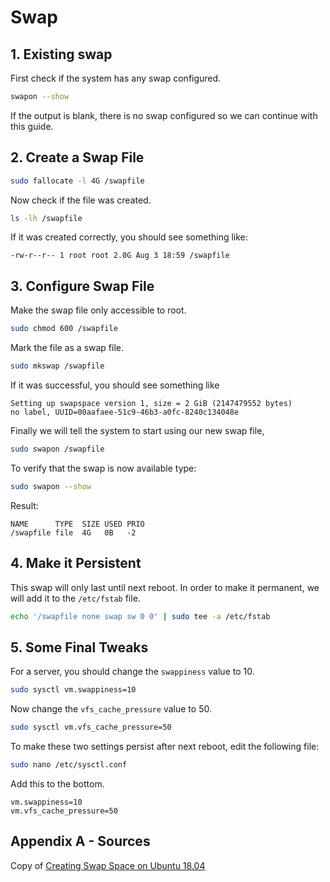 # Swap

## 1. Existing swap
First check if the system has any swap configured.
```bash
swapon --show
```
If the output is blank, there is no swap configured so we can continue with this guide.

## 2. Create a Swap File
```bash
sudo fallocate -l 4G /swapfile
```
Now check if the file was created.
```bash
ls -lh /swapfile
```
If it was created correctly, you should see something like:
```none
-rw-r--r-- 1 root root 2.0G Aug 3 18:59 /swapfile
```

## 3. Configure Swap File
Make the swap file only accessible to root.
```bash
sudo chmod 600 /swapfile
```
Mark the file as a swap file.
```bash
sudo mkswap /swapfile
```
If it was successful, you should see something like
```none
Setting up swapspace version 1, size = 2 GiB (2147479552 bytes)
no label, UUID=00aafaee-51c9-46b3-a0fc-8240c134048e
```
Finally we will tell the system to start using our new swap file,
```bash
sudo swapon /swapfile
```
To verify that the swap is now available type:
```bash
sudo swapon --show
```
Result:
```none
NAME      TYPE  SIZE USED PRIO
/swapfile file  4G   0B   -2
```

## 4. Make it Persistent
This swap will only last until next reboot. In order to make it permanent, we will add it to the `/etc/fstab` file.
```bash
echo '/swapfile none swap sw 0 0' | sudo tee -a /etc/fstab
```

## 5. Some Final Tweaks
For a server, you should change the `swappiness` value to 10.
```bash
sudo sysctl vm.swappiness=10
```
Now change the `vfs_cache_pressure` value to 50.
```bash
sudo sysctl vm.vfs_cache_pressure=50
```
To make these two settings persist after next reboot, edit the following file:
```bash
sudo nano /etc/sysctl.conf
```
Add this to the bottom.
```none
vm.swappiness=10
vm.vfs_cache_pressure=50
```

## Appendix A - Sources
Copy of [Creating Swap Space on Ubuntu 18.04](https://devanswers.co/creating-swap-space-ubuntu-18-04/)

